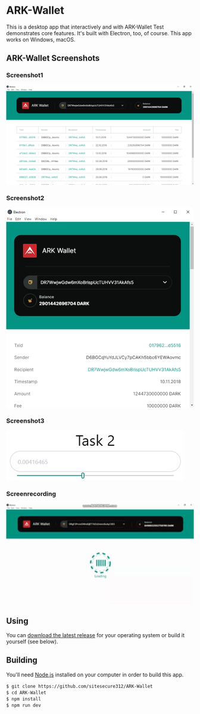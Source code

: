 # ARK-Wallet

This is a desktop app that interactively and with ARK-Wallet Test demonstrates core features. It's built with Electron, too, of course. This app works on Windows, macOS.

## ARK-Wallet Screenshots

### Screenshot1

![Alt_text](screenshot/Screenshot1.png "Screenshot1")

### Screenshot2
![Alt_text](screenshot/Screenshot2.png "Screenshot2")

### Screenshot3

![Alt_text](screenshot/Screenshot3.png "Screenshot3")

### Screenrecording

<img src="https://github.com/sitesecure312/ARK-Wallet/blob/main/screenshot/screenrecording.gif" width="800">

## Using

You can [download the latest release](https://github.com/sitesecure312/ARK-Wallet) for your operating system or build it yourself (see below).

## Building

You'll need [Node.js](https://nodejs.org) installed on your computer in order to build this app.

```bash
$ git clone https://github.com/sitesecure312/ARK-Wallet
$ cd ARK-Wallet
$ npm install
$ npm run dev
```



